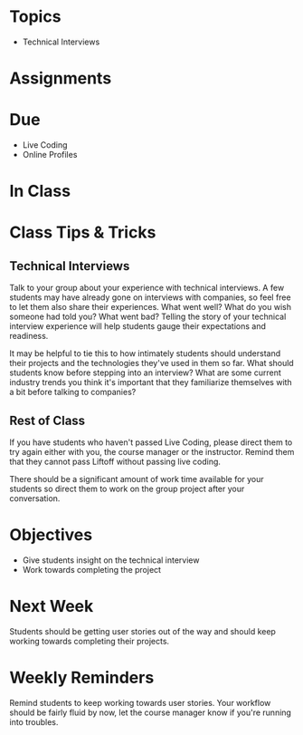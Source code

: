 # Topics
* Technical Interviews

# Assignments

# Due
* Live Coding
* Online Profiles

# In Class

# Class Tips & Tricks
## Technical Interviews
Talk to your group about your experience with technical interviews. A few students may have already gone on interviews with companies, so feel free to let them also share their experiences. What went well? What do you wish someone had told you? What went bad? Telling the story of your technical interview experience will help students gauge their expectations and readiness.

It may be helpful to tie this to how intimately students should understand their projects and the technologies they've used in them so far. What should students know before stepping into an interview? What are some current industry trends you think it's important that they familiarize themselves with a bit before talking to companies? 

## Rest of Class
If you have students who haven't passed Live Coding, please direct them to try again either with you, the course manager or the instructor. Remind them that they cannot pass Liftoff without passing live coding.

There should be a significant amount of work time available for your students so direct them to work on the group project after your conversation.

# Objectives
* Give students insight on the technical interview
* Work towards completing the project

# Next Week

Students should be getting user stories out of the way and should keep working towards completing their projects.

# Weekly Reminders

Remind students to keep working towards user stories. Your workflow should be fairly fluid by now, let the course manager know if you're running into troubles.